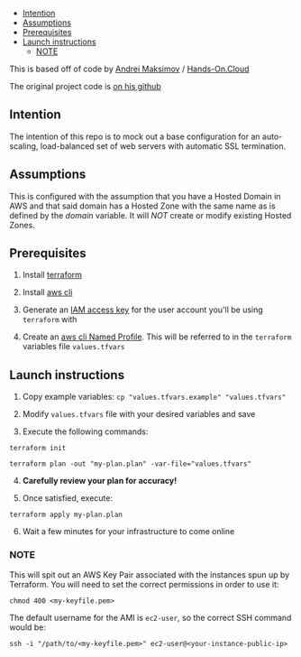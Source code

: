 - [Intention](#intention)
- [Assumptions](#assumptions)
- [Prerequisites](#prerequisites)
- [Launch instructions](#launch-instructions)
  - [NOTE](#note)

This is based off of code by [Andrei Maksimov](https://www.linkedin.com/in/avmaksimov/) / [Hands-On.Cloud](https://Hands-On.Cloud)

The original project code is [on his github](https://github.com/andreivmaksimov/terraform-recipe-managing-auto-scaling-groups-and-load-balancers)

## Intention

The intention of this repo is to mock out a base configuration for an auto-scaling, load-balanced set of web servers with automatic SSL termination.

## Assumptions

This is configured with the assumption that you have a Hosted Domain in AWS and that said domain has a Hosted Zone with the same name as is defined by the _domain_ variable. It will *NOT* create or modify existing Hosted Zones.

## Prerequisites

1. Install [terraform](https://learn.hashicorp.com/tutorials/terraform/install-cli)

2. Install [aws cli](https://docs.aws.amazon.com/cli/latest/userguide/getting-started-install.html)

3. Generate an [IAM access key](https://docs.aws.amazon.com/IAM/latest/UserGuide/id_credentials_access-keys.html) for the user account you'll be using `terraform` with

4. Create an [aws cli Named Profile](https://docs.aws.amazon.com/cli/latest/userguide/cli-configure-profiles.html). This will be referred to in the `terraform` variables file `values.tfvars`

## Launch instructions

1. Copy example variables: ```cp "values.tfvars.example" "values.tfvars"```

2. Modify ```values.tfvars``` file with your desired variables and save 

3. Execute the following commands:

```
terraform init

terraform plan -out "my-plan.plan" -var-file="values.tfvars"
```

4. **Carefully review your plan for accuracy!**

5. Once satisfied, execute:

```
terraform apply my-plan.plan
```

6. Wait a few minutes for your infrastructure to come online

### NOTE

This will spit out an AWS Key Pair associated with the instances spun up by Terraform. You will need to set the correct permissions in order to use it:

```chmod 400 <my-keyfile.pem>```

The default username for the AMI is ```ec2-user```, so the correct SSH command would be:

```ssh -i "/path/to/<my-keyfile.pem>" ec2-user@<your-instance-public-ip>```
